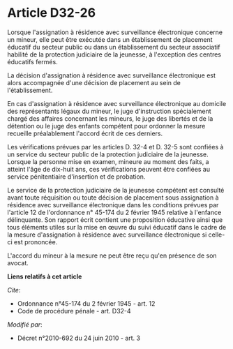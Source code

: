 # Article D32-26

Lorsque l'assignation à résidence avec surveillance électronique concerne un mineur, elle peut être exécutée dans un
établissement de placement éducatif du secteur public ou dans un établissement du secteur associatif habilité de la
protection judiciaire de la jeunesse, à l'exception des centres éducatifs fermés. 

La décision d'assignation à résidence avec surveillance électronique est alors accompagnée d'une décision de placement au
sein de l'établissement. 

En cas d'assignation à résidence avec surveillance électronique au domicile des représentants légaux du mineur, le juge
d'instruction spécialement chargé des affaires concernant les mineurs, le juge des libertés et de la détention ou le juge des
enfants compétent pour ordonner la mesure recueille préalablement l'accord écrit de ces derniers. 

Les vérifications prévues par les articles D. 32-4 et D. 32-5 sont confiées à un service du secteur public de la protection
judiciaire de la jeunesse. Lorsque la personne mise en examen, mineure au moment des faits, a atteint l'âge de dix-huit ans,
ces vérifications peuvent être confiées au service pénitentiaire d'insertion et de probation. 

Le service de la protection judiciaire de la jeunesse compétent est consulté avant toute réquisition ou toute décision de
placement sous assignation à résidence avec surveillance électronique dans les conditions prévues par l'article 12 de
l'ordonnance n° 45-174 du 2 février 1945 relative à l'enfance délinquante. Son rapport écrit contient une proposition
éducative ainsi que tous éléments utiles sur la mise en œuvre du suivi éducatif dans le cadre de la mesure d'assignation à
résidence avec surveillance électronique si celle-ci est prononcée.

L'accord du mineur à la mesure ne peut être reçu qu'en présence de son avocat.

**Liens relatifs à cet article**

_Cite_:

  - Ordonnance n°45-174 du 2 février 1945 - art. 12
  - Code de procédure pénale - art. D32-4

_Modifié par_:

  - Décret n°2010-692 du 24 juin 2010 - art. 3
